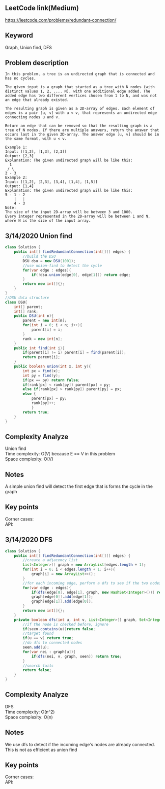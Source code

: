 ## LeetCode link(Medium)
https://leetcode.com/problems/redundant-connection/

## Keyword
Graph, Union find, DFS

## Problem description
```
In this problem, a tree is an undirected graph that is connected and has no cycles.

The given input is a graph that started as a tree with N nodes (with distinct values 1, 2, ..., N), with one additional edge added. The added edge has two different vertices chosen from 1 to N, and was not an edge that already existed.

The resulting graph is given as a 2D-array of edges. Each element of edges is a pair [u, v] with u < v, that represents an undirected edge connecting nodes u and v.

Return an edge that can be removed so that the resulting graph is a tree of N nodes. If there are multiple answers, return the answer that occurs last in the given 2D-array. The answer edge [u, v] should be in the same format, with u < v.

Example 1:
Input: [[1,2], [1,3], [2,3]]
Output: [2,3]
Explanation: The given undirected graph will be like this:
  1
 / \
2 - 3
Example 2:
Input: [[1,2], [2,3], [3,4], [1,4], [1,5]]
Output: [1,4]
Explanation: The given undirected graph will be like this:
5 - 1 - 2
    |   |
    4 - 3
Note:
The size of the input 2D-array will be between 3 and 1000.
Every integer represented in the 2D-array will be between 1 and N, where N is the size of the input array.
```
## 3/14/2020 Union find

```java
class Solution {
    public int[] findRedundantConnection(int[][] edges) {
        //build the DSU
        DSU dsu = new DSU(1001);
        //use union-find to detect the cycle
        for(var edge : edges){
            if(!dsu.union(edge[0], edge[1])) return edge;
        }
        return new int[]{};
    }
}
//DSU data structure
class DSU{
    int[] parent;
    int[] rank;
    public DSU(int n){
        parent = new int[n];
        for(int i = 0; i < n; i++){
            parent[i] = i;
        }
        rank = new int[n];
    }
    public int find(int i){
        if(parent[i] != i) parent[i] = find(parent[i]);
        return parent[i];
    }
    public boolean union(int x, int y){
        int px = find(x);
        int py = find(y);
        if(px == py) return false;
        if(rank[px] < rank[py]) parent[px] = py;
        else if(rank[px] > rank[py]) parent[py] = px;
        else {
            parent[px] = py;
            rank[py]++;
            }
        return true;
    }
}
```

## Complexity Analyze
Union find\
Time complexity: O(V) because E == V in this problem\
Space complexity: O(V)

## Notes
A simple union find will detect the first edge that is forms the cycle in the graph

## Key points
Corner cases:\
API:

## 3/14/2020 DFS

```Java
class Solution {
    public int[] findRedundantConnection(int[][] edges) {
        //create a adjacency list
        List<Integer>[] graph = new ArrayList[edges.length + 1];
        for(int i = 0; i < edges.length + 1; i++){
            graph[i] = new ArrayList<>();
        }
        //for each incoming edge, perform a dfs to see if the two nodes are connected
        for(var edge : edges){
            if(dfs(edge[0], edge[1], graph, new HashSet<Integer>())) return edge;
            graph[edge[0]].add(edge[1]);
            graph[edge[1]].add(edge[0]);
        }
        return new int[]{};
    }
    private boolean dfs(int u, int v, List<Integer>[] graph, Set<Integer> seen){
        //if the node is checked before, ignore
        if(seen.contains(u))return false;
        //target found
        if(u == v) return true;
        //do dfs to connected nodes
        seen.add(u);
        for(var nei : graph[u]){
            if(dfs(nei, v, graph, seen)) return true;
        }
        //search fails
        return false;
    }
}
```

## Complexity Analyze
DFS\
Time complexity: O(n^2)\
Space complexity: O(n)

## Notes
We use dfs to detect if the incoming edge's nodes are already connected. This is not as efficient as union find

## Key points
Corner cases:\
API: 